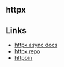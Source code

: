 ## httpx

## Links

* [httpx async docs](https://www.python-httpx.org/async/)
* [httpx repo](https://github.com/encode/httpx/)
* [httpbin](https://github.com/postmanlabs/httpbin)
